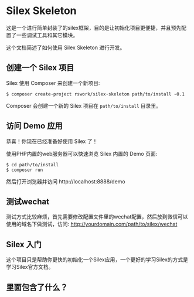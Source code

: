 Silex Skeleton
==============

这是一个进行简单封装了的silex框架，目的是让初始化项目更便捷，并且预先配置了一些调试工具和其它模块。

这个文档简述了如何使用 Silex Skeleton 进行开发。

创建一个 Silex 项目
----------------------------

Silex 使用 Composer 来创建一个新项目:

```
$ composer create-project rswork/silex-skeleton path/to/install ~0.1
```

Composer 会创建一个新的 Silex 项目在 `path/to/install` 目录里。

访问 Demo 应用
-----------------------------

恭喜！你现在已经准备好使用 Silex 了！

使用PHP内置的web服务器可以快速浏览 Silex 内置的 Demo 页面:

```
$ cd path/to/install
$ composer run
```

然后打开浏览器并访问 http://localhost:8888/demo

测试wechat
--------------------------

测试方式比较麻烦，首先需要修改配置文件里的wechat配置，然后放到微信可以使用的域名下做测试，访问:
http://yourdomain.com/path/to/silex/wechat

Silex 入门
--------------------------

这个项目只是帮助你更快的初始化一个Silex应用，一个更好的学习Silex的方式是学习Silex官方文档。

里面包含了什么？
---------------
